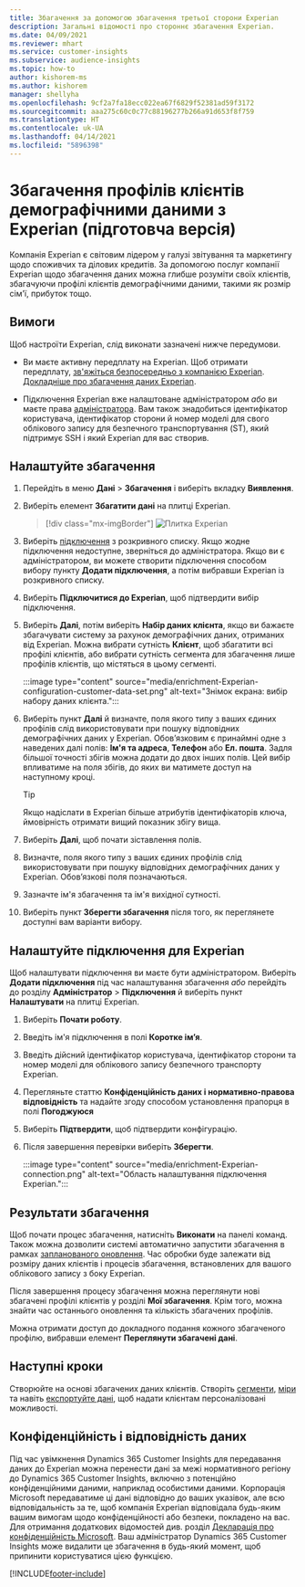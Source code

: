 ```yaml
---
title: Збагачення за допомогою збагачення третьої сторони Experian
description: Загальні відомості про стороннє збагачення Experian.
ms.date: 04/09/2021
ms.reviewer: mhart
ms.service: customer-insights
ms.subservice: audience-insights
ms.topic: how-to
author: kishorem-ms
ms.author: kishorem
manager: shellyha
ms.openlocfilehash: 9cf2a7fa18ecc022ea67f6829f52381ad59f3172
ms.sourcegitcommit: aaa275c60c0c77c88196277b266a91d653f8f759
ms.translationtype: HT
ms.contentlocale: uk-UA
ms.lasthandoff: 04/14/2021
ms.locfileid: "5896398"
---
```

# <a name="enrich-customer-profiles-with-demographics-from-experian-preview"></a>Збагачення профілів клієнтів демографічними даними з Experian (підготовча версія)

Компанія Experian є світовим лідером у галузі звітування та маркетингу щодо споживчих та ділових кредитів. За допомогою послуг компанії Experian щодо збагачення даних можна глибше розуміти своїх клієнтів, збагачуючи профілі клієнтів демографічними даними, такими як розмір сім'ї, прибуток тощо.

## <a name="prerequisites"></a>Вимоги

Щоб настроїти Experian, слід виконати зазначені нижче передумови.

- Ви маєте активну передплату на Experian. Щоб отримати передплату, [зв'яжіться безпосередньо з компанією Experian](https://www.experian.com/marketing-services/contact). [Докладніше про збагачення даних Experian](https://www.experian.com/marketing-services/microsoft?cmpid=ems_web_mci_cdppage).

- Підключення Experian вже налаштоване адміністратором *або* ви маєте права [адміністратора](permissions.md#administrator). Вам також знадобиться ідентифікатор користувача, ідентифікатор сторони й номер моделі для свого облікового запису для безпечного транспортування (ST), який підтримує SSH і який Experian для вас створив.

## <a name="configure-the-enrichment"></a>Налаштуйте збагачення

1. Перейдіть в меню **Дані** > **Збагачення** і виберіть вкладку **Виявлення**.

1. Виберіть елемент **Збагатити дані** на плитці Experian.

   > [!div class="mx-imgBorder"]
   > ![Плитка Experian](media/experian-tile.png "Плитка Experian")
   > 

1. Виберіть [підключення](connections.md) з розкривного списку. Якщо жодне підключення недоступне, зверніться до адміністратора. Якщо ви є адміністратором, ви можете створити підключення способом вибору пункту **Додати підключення**, а потім вибравши Experian із розкривного списку. 

1. Виберіть **Підключитися до Experian**, щоб підтвердити вибір підключення.

1.  Виберіть **Далі**, потім виберіть **Набір даних клієнта**, якщо ви бажаєте збагачувати систему за рахунок демографічних даних, отриманих від Experian. Можна вибрати сутність **Клієнт**, щоб збагатити всі профілі клієнтів, або вибрати сутність сегмента для збагачення лише профілів клієнтів, що містяться в цьому сегменті.

    :::image type="content" source="media/enrichment-Experian-configuration-customer-data-set.png" alt-text="Знімок екрана: вибір набору даних клієнта.":::

1. Виберіть пункт **Далі** й визначте, поля якого типу з ваших єдиних профілів слід використовувати при пошуку відповідних демографічних даних у Experian. Обов’язковим є принаймні одне з наведених далі полів: **Ім'я та адреса**, **Телефон** або **Ел. пошта**. Задля більшої точності збігів можна додати до двох інших полів. Цей вибір впливатиме на поля збігів, до яких ви матимете доступ на наступному кроці.

    > [!TIP]
    > Якщо надіслати в Experian більше атрибутів ідентифікаторів ключа, ймовірність отримати вищий показник збігу вища.

1. Виберіть **Далі**, щоб почати зіставлення полів.

1. Визначте, поля якого типу з ваших єдиних профілів слід використовувати при пошуку відповідних демографічних даних у Experian. Обов’язкові поля позначаються.

1. Зазначте ім'я збагачення та ім'я вихідної сутності.

1. Виберіть пункт **Зберегти збагачення** після того, як переглянете доступні вам варіанти вибору.

## <a name="configure-the-connection-for-experian"></a>Налаштуйте підключення для Experian 

Щоб налаштувати підключення ви маєте бути адміністратором. Виберіть **Додати підключення** під час налаштування збагачення *або* перейдіть до розділу **Адміністратор** > **Підключення** й виберіть пункт **Налаштувати** на плитці Experian.

1. Виберіть **Почати роботу**.

1. Введіть ім'я підключення в полі **Коротке ім’я**.

1. Введіть дійсний ідентифікатор користувача, ідентифікатор сторони та номер моделі для облікового запису безпечного транспорту Experian.

1. Перегляньте статтю **Конфіденційність даних і нормативно-правова відповідність** та надайте згоду способом установлення прапорця в полі **Погоджуюся**

1. Виберіть **Підтвердити**, щоб підтвердити конфігурацію.

1. Після завершення перевірки виберіть **Зберегти**.
   
   :::image type="content" source="media/enrichment-Experian-connection.png" alt-text="Область налаштування підключення Experian.":::

## <a name="enrichment-results"></a>Результати збагачення

Щоб почати процес збагачення, натисніть **Виконати** на панелі команд. Також можна дозволити системі автоматично запустити збагачення в рамках [запланованого оновлення](system.md#schedule-tab). Час обробки буде залежати від розміру даних клієнтів і процесів збагачення, встановлених для вашого облікового запису з боку Experian.

Після завершення процесу збагачення можна переглянути нові збагачені профілі клієнтів у розділі **Мої збагачення**. Крім того, можна знайти час останнього оновлення та кількість збагачених профілів.

Можна отримати доступ до докладного подання кожного збагаченого профілю, вибравши елемент **Переглянути збагачені дані**.

## <a name="next-steps"></a>Наступні кроки

Створюйте на основі збагачених даних клієнтів. Створіть [сегменти](segments.md), [міри](measures.md) та навіть [експортуйте дані](export-destinations.md), щоб надати клієнтам персоналізовані можливості.

## <a name="data-privacy-and-compliance"></a>Конфіденційність і відповідність даних

Під час увімкнення Dynamics 365 Customer Insights для передавання даних до Experian можна перенести дані за межі нормативного регіону до Dynamics 365 Customer Insights, включно з потенційно конфіденційними даними, наприклад особистими даними. Корпорація Microsoft передаватиме ці дані відповідно до ваших указівок, але всю відповідальність за те, щоб компанія Experian відповідала будь-яким вашим вимогам щодо конфіденційності або безпеки, покладено на вас. Для отримання додаткових відомостей див. розділ [Декларація про конфіденційність Microsoft](https://go.microsoft.com/fwlink/?linkid=396732).
Ваш адміністратор Dynamics 365 Customer Insights може видалити це збагачення в будь-який момент, щоб припинити користуватися цією функцією.


[!INCLUDE[footer-include](../includes/footer-banner.md)]
